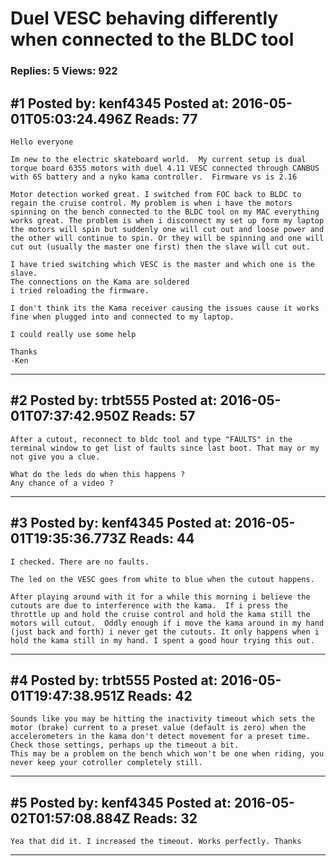# Duel VESC behaving differently when connected to the BLDC tool

### Replies: 5 Views: 922

## \#1 Posted by: kenf4345 Posted at: 2016-05-01T05:03:24.496Z Reads: 77

```
Hello everyone 

Im new to the electric skateboard world.  My current setup is dual torque board 6355 motors with duel 4.11 VESC connected through CANBUS with 6S battery and a nyko kama controller.  Firmware vs is 2.16

Motor detection worked great. I switched from FOC back to BLDC to regain the cruise control. My problem is when i have the motors spinning on the bench connected to the BLDC tool on my MAC everything works great. The problem is when i disconnect my set up form my laptop the motors will spin but suddenly one will cut out and loose power and the other will continue to spin. Or they will be spinning and one will cut out (usually the master one first) then the slave will cut out. 

I have tried switching which VESC is the master and which one is the slave.
The connections on the Kama are soldered 
i tried reloading the firmware. 

I don't think its the Kama receiver causing the issues cause it works fine when plugged into and connected to my laptop. 

I could really use some help

Thanks 
-Ken
```

---
## \#2 Posted by: trbt555 Posted at: 2016-05-01T07:37:42.950Z Reads: 57

```
After a cutout, reconnect to bldc tool and type "FAULTS" in the terminal window to get list of faults since last boot. That may or my not give you a clue.

What do the leds do when this happens ?
Any chance of a video ?
```

---
## \#3 Posted by: kenf4345 Posted at: 2016-05-01T19:35:36.773Z Reads: 44

```
I checked. There are no faults. 

The led on the VESC goes from white to blue when the cutout happens. 

After playing around with it for a while this morning i believe the cutouts are due to interference with the kama.  If i press the throttle up and hold the cruise control and hold the kama still the motors will cutout.  Oddly enough if i move the kama around in my hand (just back and forth) i never get the cutouts. It only happens when i hold the kama still in my hand. I spent a good hour trying this out.
```

---
## \#4 Posted by: trbt555 Posted at: 2016-05-01T19:47:38.951Z Reads: 42

```
Sounds like you may be hitting the inactivity timeout which sets the motor (brake) current to a preset value (default is zero) when the accelerometers in the kama don't detect movement for a preset time. Check those settings, perhaps up the timeout a bit.
This may be a problem on the bench which won't be one when riding, you never keep your cotroller completely still.
```

---
## \#5 Posted by: kenf4345 Posted at: 2016-05-02T01:57:08.884Z Reads: 32

```
Yea that did it. I increased the timeout. Works perfectly. Thanks
```

---
